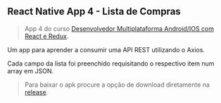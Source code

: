 ## React Native App 4 - Lista de Compras
>App 4 do curso [Desenvolvedor Multiplataforma Android/IOS com React e Redux](https://udemy.com/desenvolvedor-multiplataforma-androidios-com-react-e-redux/).

Um app para aprender a consumir uma API REST utilizando o Axios.

Cada campo da lista foi preenchido requisitando o respectivo item num array em JSON.

>Para baixar o apk procure a opção de download diretamente na [release](https://github.com/SammuelGR/react-native-app4/releases).
